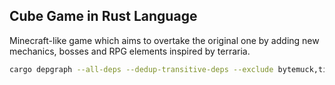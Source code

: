 ## Cube Game in Rust Language

Minecraft-like game which aims to overtake the original one 
by adding new mechanics, bosses and RPG elements inspired by terraria.

```bash
cargo depgraph --all-deps --dedup-transitive-deps --exclude bytemuck,time,bytes,octets,chacha20poly1305,log,renetcode,bevy_ecs,heck,hex,base64,ryu,itoa,bevy_internal,chrono,serde_with_macros,indexmap,strum_macros,serde_derive | dot -Tpng -odepgraph.png
```